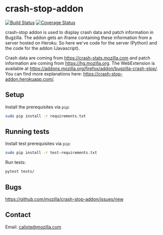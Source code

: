 # crash-stop-addon

[![Build Status](https://api.travis-ci.org/mozilla/crash-stop-addon.svg?branch=master)](https://travis-ci.org/mozilla/crash-stop-addon)
[![Coverage Status](https://coveralls.io/repos/github/mozilla/crash-stop-addon/badge.svg?branch=master)](https://coveralls.io/r/mozilla/crash-stop-addon)


crash-stop addon is used to display crash data and patch information in Bugzilla.
The addon gets an iframe containing these information from a server hosted on Heroku.
So here we've code for the server (Python) and the code for the addon (Javascript).

Crash data are coming from https://crash-stats.mozilla.com and patch information are coming from https://hg.mozilla.org.
The WebExtension is available at https://addons.mozilla.org/firefox/addon/bugzilla-crash-stop/.
You can find more explanations here: https://crash-stop-addon.herokuapp.com/.

## Setup

Install the prerequisites via `pip`:
```sh
sudo pip install -r requirements.txt
```

## Running tests

Install test prerequisites via `pip`:
```sh
sudo pip install -r test-requirements.txt
```

Run tests:
```sh
pytest tests/
```

## Bugs

https://github.com/mozilla/crash-stop-addon/issues/new

## Contact

Email: calixte@mozilla.com
